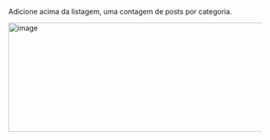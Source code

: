 Adicione acima da listagem, uma contagem de posts por categoria.

<img width="587" height="218" alt="image" src="https://github.com/user-attachments/assets/9ef2bcc0-4811-48ba-accc-09f83eecbc58" />
